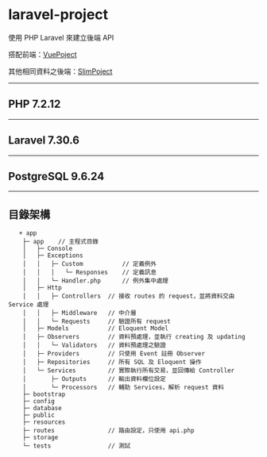 # laravel-project

使用 PHP Laravel 來建立後端 API

搭配前端：[VuePoject](https://github.com/tk50486yui/VueProject.git)

其他相同資料之後端：[SlimPoject](https://github.com/tk50486yui/SlimProject.git)

---
## PHP 7.2.12

---
## Laravel 7.30.6

---
## PostgreSQL 9.6.24

---
## 目錄架構
```    
   + app
    ├─ app    // 主程式目錄
    │   ├─ Console
    │   ├─ Exceptions
    │   │   ├─ Custom           // 定義例外
    │   │   │   └─ Responses    // 定義訊息
    │   │   └─ Handler.php      // 例外集中處理
    │   ├─ Http
    │   │   ├─ Controllers  // 接收 routes 的 request，並將資料交由 Service 處理
    │   │   ├─ Middleware   // 中介層
    │   │   └─ Requests     // 驗證所有 request
    │   ├─ Models           // Eloquent Model
    │   ├─ Observers        // 資料預處理，並執行 creating 及 updating
    │   │   └─ Validators   // 資料預處理之驗證
    │   ├─ Providers        // 只使用 Event 註冊 Observer
    │   ├─ Repositories     // 所有 SQL 及 Eloquent 操作
    │   └─ Services         // 實際執行所有交易，並回傳給 Controller
    │       ├─ Outputs      // 輸出資料欄位設定
    │       └─ Processors   // 輔助 Services，解析 request 資料
    ├─ bootstrap
    ├─ config
    ├─ database
    ├─ public
    ├─ resources
    ├─ routes               // 路由設定，只使用 api.php
    ├─ storage
    └─ tests                // 測試

```